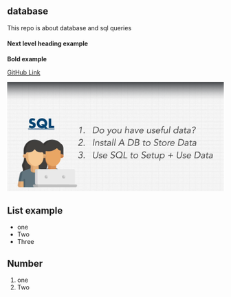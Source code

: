## database
This repo is about database and sql queries


#### Next level heading example

**Bold example**

[GitHub Link](https://github.com/AnupamaKJ)

![Imgage example : Sample.png](./Images/Sample.png)


## List example
- one
- Two
- Three


## Number
1. one
2. Two
